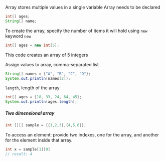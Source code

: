 Array stores multiple values in a single variable
Array needs to be declared
```java
int[] ages;
String[] name;
```
 
 To create the array, specify the number of items it will hold using `new` keyword `new`
 ```java
 int[] ages = new int[5];
```
This code creates an array of 5 integers

Assign values to array,
comma-separated list
```java
String[] names = {"A", "B", "C", "D"};
System.out.println(names[2]);
```

`length`, length of the array
```java
int[] ages = {18, 33, 24, 64, 45};
System.out.println(ages.length);
```

##### Two dimensional array
```java
int [][] sample = {{1,2,3},{4,5,6}};
```
To access an element: provide two indexes, one for the array, and another for the element inside that array.
```java
int x = sample[1][0]   
// result: 4
```
